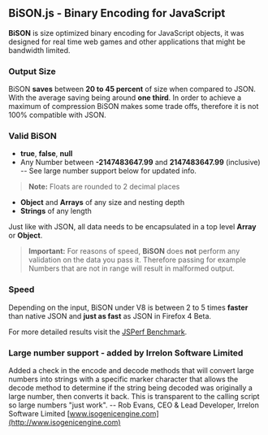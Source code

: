 BiSON.js - Binary Encoding for JavaScript
-----------------------------------------

**BiSON** is size optimized binary encoding for JavaScript objects, it was 
designed for real time web games and other applications that might be bandwidth 
limited.

### Output Size

BiSON **saves** between **20 to 45 percent** of size when compared to JSON. With 
the average saving being around **one third**.
In order to achieve a maximum of compression BiSON makes some trade offs, 
therefore it is not 100% compatible with JSON.

### Valid BiSON

- **true**, **false**, **null**
- Any Number between **-2147483647.99** and **2147483647.99** (inclusive) -- See large number support below for updated info.

> **Note:** Floats are rounded to 2 decimal places

- **Object** and **Arrays** of any size and nesting depth
- **Strings** of any length

Just like with JSON, all data needs to be encapsulated in a top level **Array** or **Object**.

> **Important:** For reasons of speed, **BiSON** does **not** perform any validation on the data you pass it.
> Therefore passing for example Numbers that are not in range will result in malformed output.

### Speed

Depending on the input, BiSON under V8 is between 2 to 5 times **faster** than 
native JSON and **just as fast** as JSON in Firefox 4 Beta.

For more detailed results visit the 
[JSPerf Benchmark](http://jsperf.com/bison/6).

### Large number support - added by Irrelon Software Limited

Added a check in the encode and decode methods that will convert large numbers into strings with a specific marker character that allows the decode method to determine if the string being decoded was originally a large number, then converts it back. This is transparent to the calling script so large numbers "just work". -- Rob Evans, CEO & Lead Developer, Irrelon Software Limited [www.isogenicengine.com](http://www.isogenicengine.com)